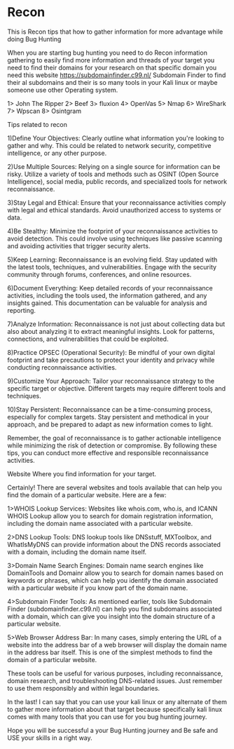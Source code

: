 # Recon
This is Recon tips that how to gather information for more advantage while doing Bug Hunting 

When you are starting bug hunting you need to do Recon information gathering to easily find more information and threads of your target you need to find their domains for your research on that specific domain you need this website https://subdomainfinder.c99.nl/ Subdomain Finder to find their al subdomains and their is so many tools in your Kali linux or maybe someone use other Operating system.

1> John The Ripper
2> Beef
3> fluxion 
4> OpenVas
5> Nmap
6> WireShark
7> Wpscan
8> Osintgram

Tips related to recon 

1)Define Your Objectives: Clearly outline what information you're looking to gather and why. This could be related to network security, competitive intelligence, or any other purpose.

2)Use Multiple Sources: Relying on a single source for information can be risky. Utilize a variety of tools and methods such as OSINT (Open Source Intelligence), social media, public records, and specialized tools for network reconnaissance.

3)Stay Legal and Ethical: Ensure that your reconnaissance activities comply with legal and ethical standards. Avoid unauthorized access to systems or data.

4)Be Stealthy: Minimize the footprint of your reconnaissance activities to avoid detection. This could involve using techniques like passive scanning and avoiding activities that trigger security alerts.

5)Keep Learning: Reconnaissance is an evolving field. Stay updated with the latest tools, techniques, and vulnerabilities. Engage with the security community through forums, conferences, and online resources.

6)Document Everything: Keep detailed records of your reconnaissance activities, including the tools used, the information gathered, and any insights gained. This documentation can be valuable for analysis and reporting.

7)Analyze Information: Reconnaissance is not just about collecting data but also about analyzing it to extract meaningful insights. Look for patterns, connections, and vulnerabilities that could be exploited.

8)Practice OPSEC (Operational Security): Be mindful of your own digital footprint and take precautions to protect your identity and privacy while conducting reconnaissance activities.

9)Customize Your Approach: Tailor your reconnaissance strategy to the specific target or objective. Different targets may require different tools and techniques.

10)Stay Persistent: Reconnaissance can be a time-consuming process, especially for complex targets. Stay persistent and methodical in your approach, and be prepared to adapt as new information comes to light.

Remember, the goal of reconnaissance is to gather actionable intelligence while minimizing the risk of detection or compromise. By following these tips, you can conduct more effective and responsible reconnaissance activities.

Website Where you find information for your target.

Certainly! There are several websites and tools available that can help you find the domain of a particular website. Here are a few:

1>WHOIS Lookup Services: Websites like whois.com, who.is, and ICANN WHOIS Lookup allow you to search for domain registration information, including the domain name associated with a particular website.

2>DNS Lookup Tools: DNS lookup tools like DNSstuff, MXToolbox, and WhatIsMyDNS can provide information about the DNS records associated with a domain, including the domain name itself.

3>Domain Name Search Engines: Domain name search engines like DomainTools and Domainr allow you to search for domain names based on keywords or phrases, which can help you identify the domain associated with a particular website if you know part of the domain name.

4>Subdomain Finder Tools: As mentioned earlier, tools like Subdomain Finder (subdomainfinder.c99.nl) can help you find subdomains associated with a domain, which can give you insight into the domain structure of a particular website.

5>Web Browser Address Bar: In many cases, simply entering the URL of a website into the address bar of a web browser will display the domain name in the address bar itself. This is one of the simplest methods to find the domain of a particular website.

These tools can be useful for various purposes, including reconnaissance, domain research, and troubleshooting DNS-related issues. Just remember to use them responsibly and within legal boundaries.

In the last! I can say that you can use your kali linux or any alternate of them to gather more information about that target because specifically kali linux comes with many tools that you can use for you bug hunting journey. 

Hope you will be successful a your Bug Hunting journey and Be safe and USE your skills in a right way.




